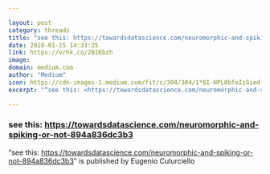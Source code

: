 ```yaml
---

layout: post
category: threads
title: "see this: https://towardsdatascience.com/neuromorphic-and-spiking-or-not-894a836dc3b3"
date: 2018-01-15 14:33:25
link: https://vrhk.co/2B1Kbzh
image: 
domain: medium.com
author: "Medium"
icon: https://cdn-images-1.medium.com/fit/c/304/304/1*8I-HPL0bfoIzGied-dzOvA.png
excerpt: "“see this: <https://towardsdatascience.com/neuromorphic-and-spiking-or-not-894a836dc3b3>” is published by Eugenio Culurciello"

---
```


### see this: https://towardsdatascience.com/neuromorphic-and-spiking-or-not-894a836dc3b3

“see this: <https://towardsdatascience.com/neuromorphic-and-spiking-or-not-894a836dc3b3>” is published by Eugenio Culurciello